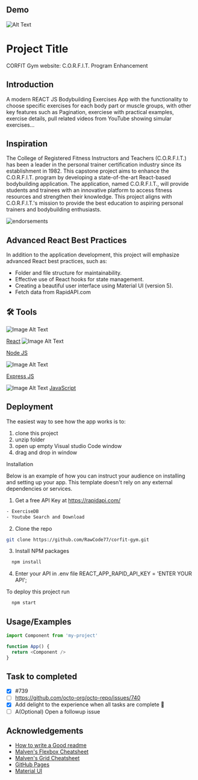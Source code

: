 
## Demo


![Alt Text](C.O.R.F.I.TGymand9morepages-Personal-MicrosoftEdge2024-01-1521-44-51-ezgif.com-video-to-gif-converter.gif)
# Project Title

CORFIT Gym website: C.O.R.F.I.T. Program Enhancement

## Introduction

A modern REACT JS Bodybuilding Exercises App with the functionality to choose specific exercises for each body part or muscle groups, with other key features such as Pagination, exerciese with practical examples, exercise details, pull related videos from YouTube showing simular exercises...
## Inspiration
The College of Registered Fitness Instructors and Teachers (C.O.R.F.I.T.) has been a leader in the 
personal trainer certification industry since its establishment in 1982. This capstone project aims to 
enhance the C.O.R.F.I.T. program by developing a state-of-the-art React-based bodybuilding application. 
The application, named C.O.R.F.I.T., will provide students and trainees with an innovative platform to 
access fitness resources and strengthen their knowledge. This project aligns with C.O.R.F.I.T.'s mission to 
provide the best education to aspiring personal trainers and bodybuilding enthusiasts.

![endorsements](../assets/images/hero_image.jpg)
## Advanced React Best Practices


In addition to the application development, this project will emphasize advanced React best practices, such as:
* Folder and file structure for maintainability.
* Effective use of React hooks for state management.
* Creating a beautiful user interface using Material UI (version 5).
* Fetch data from RapidAPI.com


## 🛠 Tools


![Image Alt Text](https://encrypted-tbn0.gstatic.com/images?q=tbn:ANd9GcQa_x77yPK9Kj4Nx87mKoNKmB6jfjbccXz3vQ&usqp=CAU)

[React](https://react.dev/s)
![Image Alt Text](https://encrypted-tbn0.gstatic.com/images?q=tbn:ANd9GcS7o2A3b52ne59URpcyQgHT2bjG3YHb8OeeWg&usqp=CAU)

[Node JS](https://nodejs.org/docs/latest/api/)



![Image Alt Text](https://encrypted-tbn0.gstatic.com/images?q=tbn:ANd9GcTLYqGSn00Wk30ZDoTHIQP9I82JXyXBkIwgMw&usqp=CAU)

[Express  JS](https://expressjs.com/en/guide/routing.html)


![Image Alt Text](https://encrypted-tbn0.gstatic.com/images?q=tbn:ANd9GcTrGXKh8KwL-ZbJhQ5P2-vA8WYPkAvucKvQGw&usqp=CAU)
[JavaScript](https://www.w3schools.com/js/)




## Deployment

The easiest way to see how the app works is to:

1. clone this project
2. unzip folder
3. open up empty Visual studio Code window
4. drag and drop in window

Installation

Below is an example of how you can instruct your audience on installing and setting up your app. This template doesn't rely on any external dependencies or services.

1. Get a free API Key at https://rapidapi.com/

```bash
- ExerciseDB
- Youtube Search and Download
```

2. Clone the repo

```bash
git clone https://github.com/RawCode77/corfit-gym.git
```
3. Install NPM packages

```bash
  npm install
```
4. Enter your API in .env file
REACT_APP_RAPID_API_KEY = 'ENTER YOUR API';

To deploy this project run

```bash
  npm start
```


## Usage/Examples

```javascript
import Component from 'my-project'

function App() {
  return <Component />
}
```


## Task to completed

- [x] #739
- [ ] https://github.com/octo-org/octo-repo/issues/740
- [x] Add delight to the experience when all tasks are complete :tada:
- [ ] A\(Optional) Open a followup issue
## Acknowledgements

 - [How to write a Good readme](https://bulldogjob.com/news/449-how-to-write-a-good-readme-for-your-github-project)
 - [Malven's Flexbox Cheatsheet](https://flexbox.malven.co/)
 - [Malven's Grid Cheatsheet](https://grid.malven.co/)
 - [GitHub Pages](https://pages.github.com/)
 - [Material UI](https://mui.com/material-ui/)


